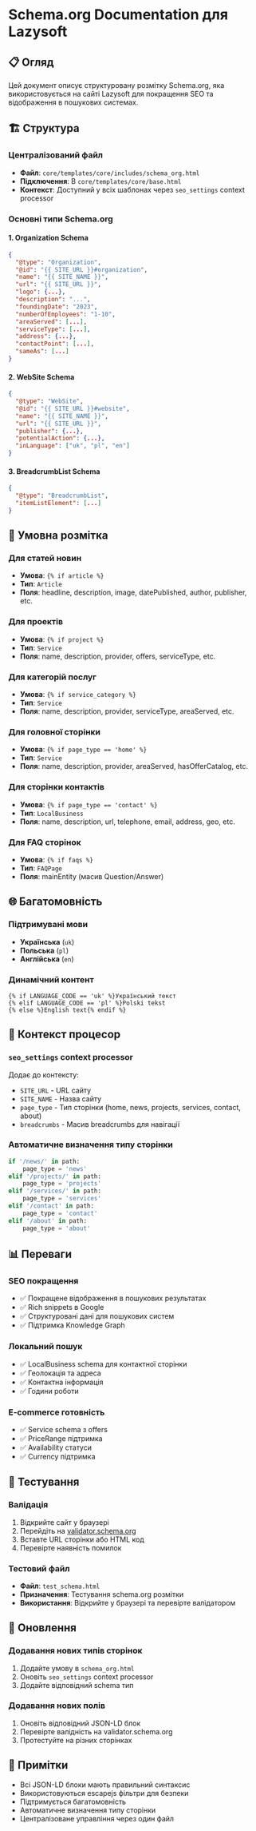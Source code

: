 # Schema.org Documentation для Lazysoft

## 📋 Огляд

Цей документ описує структуровану розмітку Schema.org, яка використовується на сайті Lazysoft для покращення SEO та відображення в пошукових системах.

## 🏗️ Структура

### Централізований файл
- **Файл**: `core/templates/core/includes/schema_org.html`
- **Підключення**: В `core/templates/core/base.html`
- **Контекст**: Доступний у всіх шаблонах через `seo_settings` context processor

### Основні типи Schema.org

#### 1. Organization Schema
```json
{
  "@type": "Organization",
  "@id": "{{ SITE_URL }}#organization",
  "name": "{{ SITE_NAME }}",
  "url": "{{ SITE_URL }}",
  "logo": {...},
  "description": "...",
  "foundingDate": "2023",
  "numberOfEmployees": "1-10",
  "areaServed": [...],
  "serviceType": [...],
  "address": {...},
  "contactPoint": [...],
  "sameAs": [...]
}
```

#### 2. WebSite Schema
```json
{
  "@type": "WebSite",
  "@id": "{{ SITE_URL }}#website",
  "name": "{{ SITE_NAME }}",
  "url": "{{ SITE_URL }}",
  "publisher": {...},
  "potentialAction": {...},
  "inLanguage": ["uk", "pl", "en"]
}
```

#### 3. BreadcrumbList Schema
```json
{
  "@type": "BreadcrumbList",
  "itemListElement": [...]
}
```

## 🎯 Умовна розмітка

### Для статей новин
- **Умова**: `{% if article %}`
- **Тип**: `Article`
- **Поля**: headline, description, image, datePublished, author, publisher, etc.

### Для проектів
- **Умова**: `{% if project %}`
- **Тип**: `Service`
- **Поля**: name, description, provider, offers, serviceType, etc.

### Для категорій послуг
- **Умова**: `{% if service_category %}`
- **Тип**: `Service`
- **Поля**: name, description, provider, serviceType, areaServed, etc.

### Для головної сторінки
- **Умова**: `{% if page_type == 'home' %}`
- **Тип**: `Service`
- **Поля**: name, description, provider, areaServed, hasOfferCatalog, etc.

### Для сторінки контактів
- **Умова**: `{% if page_type == 'contact' %}`
- **Тип**: `LocalBusiness`
- **Поля**: name, description, url, telephone, email, address, geo, etc.

### Для FAQ сторінок
- **Умова**: `{% if faqs %}`
- **Тип**: `FAQPage`
- **Поля**: mainEntity (масив Question/Answer)

## 🌐 Багатомовність

### Підтримувані мови
- **Українська** (`uk`)
- **Польська** (`pl`) 
- **Англійська** (`en`)

### Динамічний контент
```django
{% if LANGUAGE_CODE == 'uk' %}Український текст
{% elif LANGUAGE_CODE == 'pl' %}Polski tekst
{% else %}English text{% endif %}
```

## 🔧 Контекст процесор

### `seo_settings` context processor
Додає до контексту:
- `SITE_URL` - URL сайту
- `SITE_NAME` - Назва сайту
- `page_type` - Тип сторінки (home, news, projects, services, contact, about)
- `breadcrumbs` - Масив breadcrumbs для навігації

### Автоматичне визначення типу сторінки
```python
if '/news/' in path:
    page_type = 'news'
elif '/projects/' in path:
    page_type = 'projects'
elif '/services/' in path:
    page_type = 'services'
elif '/contact' in path:
    page_type = 'contact'
elif '/about' in path:
    page_type = 'about'
```

## 📊 Переваги

### SEO покращення
- ✅ Покращене відображення в пошукових результатах
- ✅ Rich snippets в Google
- ✅ Структуровані дані для пошукових систем
- ✅ Підтримка Knowledge Graph

### Локальний пошук
- ✅ LocalBusiness schema для контактної сторінки
- ✅ Геолокація та адреса
- ✅ Контактна інформація
- ✅ Години роботи

### E-commerce готовність
- ✅ Service schema з offers
- ✅ PriceRange підтримка
- ✅ Availability статуси
- ✅ Currency підтримка

## 🧪 Тестування

### Валідація
1. Відкрийте сайт у браузері
2. Перейдіть на [validator.schema.org](https://validator.schema.org/)
3. Вставте URL сторінки або HTML код
4. Перевірте наявність помилок

### Тестовий файл
- **Файл**: `test_schema.html`
- **Призначення**: Тестування schema.org розмітки
- **Використання**: Відкрийте у браузері та перевірте валідатором

## 🔄 Оновлення

### Додавання нових типів сторінок
1. Додайте умову в `schema_org.html`
2. Оновіть `seo_settings` context processor
3. Додайте відповідний schema тип

### Додавання нових полів
1. Оновіть відповідний JSON-LD блок
2. Перевірте валідність на validator.schema.org
3. Протестуйте на різних сторінках

## 📝 Примітки

- Всі JSON-LD блоки мають правильний синтаксис
- Використовуються escapejs фільтри для безпеки
- Підтримується багатомовність
- Автоматичне визначення типу сторінки
- Централізоване управління через один файл
